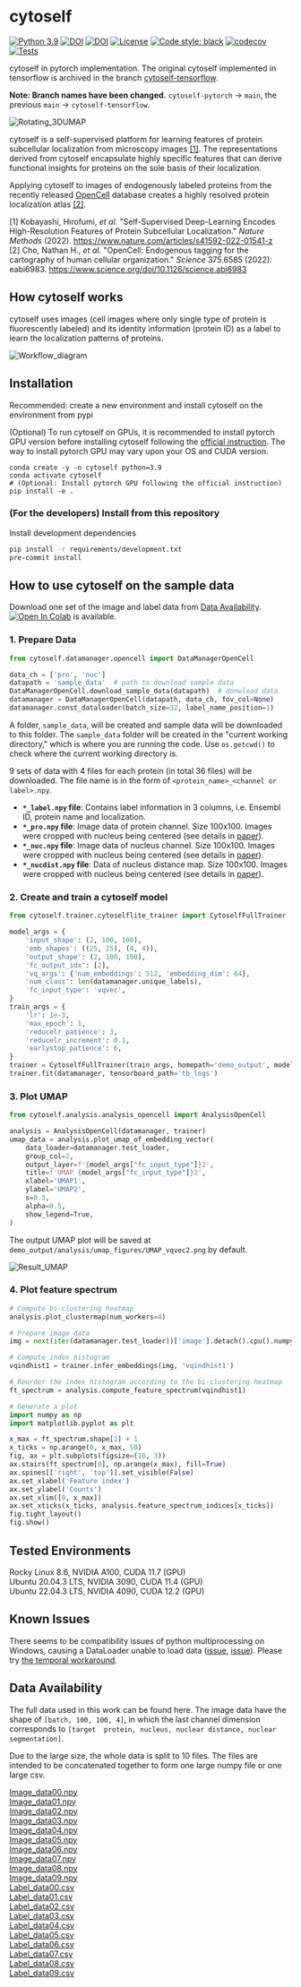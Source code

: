 # cytoself

[![Python 3.9](https://img.shields.io/badge/python-3.9-blue.svg)](https://www.python.org/downloads/release/python-397/)
[![DOI](https://img.shields.io/badge/DOI-10.1038%2Fs41592--022--01541--z-%23403075)](https://doi.org/10.1038/s41592-022-01541-z)
[![DOI](https://zenodo.org/badge/361991448.svg)](https://zenodo.org/doi/10.5281/zenodo.13761237)
[![License](https://img.shields.io/badge/License-BSD%203--Clause-green.svg)](https://opensource.org/licenses/BSD-3-Clause)
[![Code style: black](https://img.shields.io/badge/code%20style-black-000000.svg)](https://github.com/python/black)
[![codecov](https://codecov.io/gh/royerlab/cytoself_pytorch/branch/main/graph/badge.svg?token=2SMIDRRC5L)](https://codecov.io/gh/royerlab/cytoself)
[![Tests](https://github.com/royerlab/cytoself/actions/workflows/pytest-codecov-conda.yml/badge.svg)](https://github.com/royerlab/cytoself/actions/workflows/pytest-codecov-conda.yml)

cytoself in pytorch implementation. 
The original cytoself implemented in tensorflow is archived in the branch [cytoself-tensorflow](https://github.com/royerlab/cytoself/tree/cytoself-tensorflow).

**Note: Branch names have been changed.** `cytoself-pytorch` -> `main`, the previous `main` -> `cytoself-tensorflow`.


![Rotating_3DUMAP](images/3DUMAP.gif)

cytoself is a self-supervised platform for learning features of protein subcellular localization from microscopy 
images [[1]](https://www.nature.com/articles/s41592-022-01541-z).
The representations derived from cytoself encapsulate highly specific features that can derive functional insights for 
proteins on the sole basis of their localization.

Applying cytoself to images of endogenously labeled proteins from the recently released 
[OpenCell](https://opencell.czbiohub.org) database creates a highly resolved protein localization atlas
[[2]](https://www.science.org/doi/10.1126/science.abi6983). 

[1] Kobayashi, Hirofumi, _et al._ "Self-Supervised Deep-Learning Encodes High-Resolution Features of Protein 
Subcellular Localization." _Nature Methods_ (2022).
https://www.nature.com/articles/s41592-022-01541-z <br />
[2] Cho, Nathan H., _et al._ "OpenCell: Endogenous tagging for the cartography of human cellular organization." 
_Science_ 375.6585 (2022): eabi6983.
https://www.science.org/doi/10.1126/science.abi6983


## How cytoself works
cytoself uses images (cell images where only single type of protein is fluorescently labeled) and its identity 
information (protein ID) as a label to learn the localization patterns of proteins.


![Workflow_diagram](images/workflow.jpg)


## Installation
Recommended: create a new environment and install cytoself on the environment from pypi

(Optional) To run cytoself on GPUs, it is recommended to install pytorch GPU version before installing cytoself 
following the [official instruction](https://pytorch.org/get-started/locally/). The way to install pytorch GPU may vary upon your OS and CUDA version.
```shell script
conda create -y -n cytoself python=3.9
conda activate cytoself
# (Optional: Install pytorch GPU following the official instruction)
pip install -e .
```

### (For the developers) Install from this repository
Install development dependencies

```bash
pip install -r requirements/development.txt
pre-commit install
```


## How to use cytoself on the sample data 
Download one set of the image and label data from [Data Availability](#data-availability).
[![Open In Colab](https://colab.research.google.com/assets/colab-badge.svg)](https://colab.research.google.com/github/royerlab/cytoself/blob/main/example_scripts/simple_example.ipynb)
is available.


### 1. Prepare Data

```python
from cytoself.datamanager.opencell import DataManagerOpenCell

data_ch = ['pro', 'nuc']
datapath = 'sample_data'  # path to download sample data
DataManagerOpenCell.download_sample_data(datapath)  # donwload data
datamanager = DataManagerOpenCell(datapath, data_ch, fov_col=None)
datamanager.const_dataloader(batch_size=32, label_name_position=1)
```
A folder, `sample_data`, will be created and sample data will be downloaded to this folder.
The `sample_data` folder will be created in the "current working directory," which is where you are running the code. 
Use `os.getcwd()` to check where the current working directory is.

9 sets of data with 4 files for each protein (in total 36 files) will be downloaded. 
The file name is in the form of `<protein_name>_<channel or label>.npy`.  

* **`*_label.npy` file**:
Contains label information in 3 columns, i.e. Ensembl ID, protein name and localization.
* **`*_pro.npy` file**:
Image data of protein channel. Size 100x100. Images were cropped with nucleus being centered 
(see details in [paper](https://doi.org/10.1038/s41592-022-01541-z)).
* **`*_nuc.npy` file**:
Image data of nucleus channel. Size 100x100. Images were cropped with nucleus being centered 
(see details in [paper](https://doi.org/10.1038/s41592-022-01541-z)).
* **`*_nucdist.npy` file**:
Data of nucleus distance map. Size 100x100. Images were cropped with nucleus being centered 
(see details in [paper](https://doi.org/10.1038/s41592-022-01541-z)).


### 2. Create and train a cytoself model

```python
from cytoself.trainer.cytoselflite_trainer import CytoselfFullTrainer

model_args = {
    'input_shape': (2, 100, 100),
    'emb_shapes': ((25, 25), (4, 4)),
    'output_shape': (2, 100, 100),
    'fc_output_idx': [2],
    'vq_args': {'num_embeddings': 512, 'embedding_dim': 64},
    'num_class': len(datamanager.unique_labels),
    'fc_input_type': 'vqvec',
}
train_args = {
    'lr': 1e-3,
    'max_epoch': 1,
    'reducelr_patience': 3,
    'reducelr_increment': 0.1,
    'earlystop_patience': 6,
}
trainer = CytoselfFullTrainer(train_args, homepath='demo_output', model_args=model_args)
trainer.fit(datamanager, tensorboard_path='tb_logs')
```

### 3. Plot UMAP
```python
from cytoself.analysis.analysis_opencell import AnalysisOpenCell

analysis = AnalysisOpenCell(datamanager, trainer)
umap_data = analysis.plot_umap_of_embedding_vector(
    data_loader=datamanager.test_loader,
    group_col=2,
    output_layer=f'{model_args["fc_input_type"]}2',
    title=f'UMAP {model_args["fc_input_type"]}2',
    xlabel='UMAP1',
    ylabel='UMAP2',
    s=0.3,
    alpha=0.5,
    show_legend=True,
)
```
The output UMAP plot will be saved at `demo_output/analysis/umap_figures/UMAP_vqvec2.png` by default.

![Result_UMAP](images/UMAP_vqvec2.png)


### 4. Plot feature spectrum
```python
# Compute bi-clustering heatmap
analysis.plot_clustermap(num_workers=4)

# Prepare image data
img = next(iter(datamanager.test_loader))['image'].detach().cpu().numpy()[:1]

# Compute index histogram
vqindhist1 = trainer.infer_embeddings(img, 'vqindhist1')

# Reorder the index histogram according to the bi-clustering heatmap
ft_spectrum = analysis.compute_feature_spectrum(vqindhist1)

# Generate a plot
import numpy as np
import matplotlib.pyplot as plt

x_max = ft_spectrum.shape[1] + 1
x_ticks = np.arange(0, x_max, 50)
fig, ax = plt.subplots(figsize=(10, 3))
ax.stairs(ft_spectrum[0], np.arange(x_max), fill=True)
ax.spines[['right', 'top']].set_visible(False)
ax.set_xlabel('Feature index')
ax.set_ylabel('Counts')
ax.set_xlim([0, x_max])
ax.set_xticks(x_ticks, analysis.feature_spectrum_indices[x_ticks])
fig.tight_layout()
fig.show()
```

## Tested Environments

Rocky Linux 8.6, NVIDIA A100, CUDA 11.7 (GPU)<br/>
Ubuntu 20.04.3 LTS, NVIDIA 3090, CUDA 11.4 (GPU)<br/>
Ubuntu 22.04.3 LTS, NVIDIA 4090, CUDA 12.2 (GPU)


## Known Issues
There seems to be compatibility issues of python multiprocessing on Windows, 
causing a DataLoader unable to load data ([issue](https://github.com/royerlab/cytoself/issues/32), [issue](https://github.com/royerlab/cytoself/issues/33)). 
Please try [the temporal workaround](https://github.com/royerlab/cytoself/issues/32#issuecomment-1815910434).


## Data Availability
The full data used in this work can be found here.
The image data have the shape of `[batch, 100, 100, 4]`, in which the last channel dimension corresponds to `[target 
protein, nucleus, nuclear distance, nuclear segmentation]`.

Due to the large size, the whole data is split to 10 files. The files are intended to be concatenated together to 
form one large numpy file or one large csv.

[Image_data00.npy](https://drive.google.com/file/d/15_CHBPT-p5JG44acP6D2hKd8jAacZatp/view?usp=sharing)  
[Image_data01.npy](https://drive.google.com/file/d/1m7Cj2OALiZTIiHpvb9zFPG_I3j1wRnzK/view?usp=sharing)  
[Image_data02.npy](https://drive.google.com/file/d/17nknzqlcYO3n9bAe4FwGVPkU-mJAhQ4j/view?usp=sharing)  
[Image_data03.npy](https://drive.google.com/file/d/1vEsddF68dyOda-hwI-ptAL4vShBGl98Y/view?usp=sharing)  
[Image_data04.npy](https://drive.google.com/file/d/1aB7WaRuhobG_IDl0l_PPeSJAxCYy-Pye/view?usp=sharing)  
[Image_data05.npy](https://drive.google.com/file/d/1qb0waKcLprDtuFAdCec3WegWkmd-U45A/view?usp=sharing)  
[Image_data06.npy](https://drive.google.com/file/d/1y-1vlfZ4eNhvTvpuqTZVL8DvSwYX3CH_/view?usp=sharing)  
[Image_data07.npy](https://drive.google.com/file/d/1ejcPdh-d5lB1OcZ6x8SJx61pEUioZvB2/view?usp=sharing)  
[Image_data08.npy](https://drive.google.com/file/d/1DOicAkruNsU5F4DWLzO2QrV6xU4kuVxs/view?usp=sharing)  
[Image_data09.npy](https://drive.google.com/file/d/1a5YyHeRSRdJStG3KnFe2vsNjrsit9zbf/view?usp=sharing)  
[Label_data00.csv](https://drive.google.com/file/d/1CVwvXW2KhVBbTBixwRXIIiMhrlGDXz-4/view?usp=sharing)  
[Label_data01.csv](https://drive.google.com/file/d/1mTYe5icvWXNfY5wEsuQUhSwgtefBJpjg/view?usp=sharing)  
[Label_data02.csv](https://drive.google.com/file/d/1HckmktklyPo6qbakrwtERsCT34mRdn7l/view?usp=sharing)  
[Label_data03.csv](https://drive.google.com/file/d/1GBxDmWcl_o49i4lGujA8EgIn5G4htkBr/view?usp=sharing)  
[Label_data04.csv](https://drive.google.com/file/d/1G4FpJnlqB3ejmdw3SF2w3DFYt8Wnq0fT/view?usp=sharing)  
[Label_data05.csv](https://drive.google.com/file/d/1Vo1J09qP2TAoXwltCF84socz2TPV92JU/view?usp=sharing)  
[Label_data06.csv](https://drive.google.com/file/d/1d7gJjLTQhOw-e9KZJY9pr6KOCIN8NBvp/view?usp=sharing)  
[Label_data07.csv](https://drive.google.com/file/d/1kr5EF0RA3ZwSXmoaBFwFDVnrokh2EaOE/view?usp=sharing)  
[Label_data08.csv](https://drive.google.com/file/d/1mXyedmLezzty2LSSH3asw0LQeu-ie9mz/view?usp=sharing)  
[Label_data09.csv](https://drive.google.com/file/d/1Vdv1cD75VhvC3FdKTen-5rqLJnWpHvmb/view?usp=sharing)  
